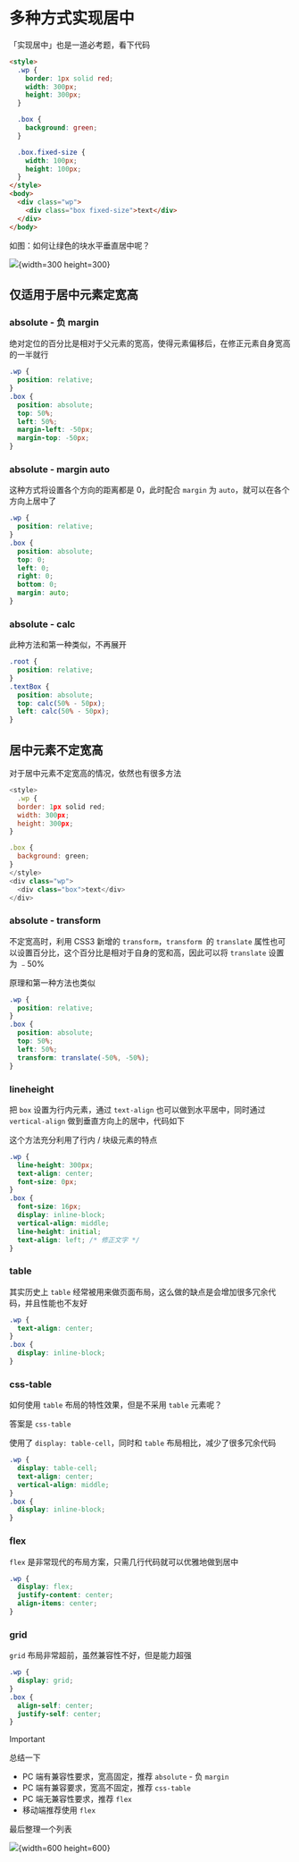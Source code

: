 # 多种方式实现居中

「实现居中」也是一道必考题，看下代码

```html
<style>
  .wp {
    border: 1px solid red;
    width: 300px;
    height: 300px;
  }

  .box {
    background: green;
  }

  .box.fixed-size {
    width: 100px;
    height: 100px;
  }
</style>
<body>
  <div class="wp">
    <div class="box fixed-size">text</div>
  </div>
</body>
```

如图：如何让绿色的块水平垂直居中呢？

![](https://cdn.jsdmirror.com/gh/zxwin0125/image-repo/img/CSS/06.png){width=300 height=300}

## 仅适用于居中元素定宽高

### absolute - 负 margin

绝对定位的百分比是相对于父元素的宽高，使得元素偏移后，在修正元素自身宽高的一半就行

```css
.wp {
  position: relative;
}
.box {
  position: absolute;
  top: 50%;
  left: 50%;
  margin-left: -50px;
  margin-top: -50px;
}
```

### absolute - margin auto

这种方式将设置各个方向的距离都是 0，此时配合 `margin` 为 `auto`，就可以在各个方向上居中了

```css
.wp {
  position: relative;
}
.box {
  position: absolute;
  top: 0;
  left: 0;
  right: 0;
  bottom: 0;
  margin: auto;
}
```

### absolute - calc

此种方法和第一种类似，不再展开

```css
.root {
  position: relative;
}
.textBox {
  position: absolute;
  top: calc(50% - 50px);
  left: calc(50% - 50px);
}
```

## 居中元素不定宽高

对于居中元素不定宽高的情况，依然也有很多方法

```javascript
<style>
  .wp {
  border: 1px solid red;
  width: 300px;
  height: 300px;
}

.box {
  background: green;
}
</style>
<div class="wp">
  <div class="box">text</div>
</div>
```

### absolute - transform

不定宽高时，利用 CSS3 新增的 `transform`，`transform `的 `translate` 属性也可以设置百分比，这个百分比是相对于自身的宽和高，因此可以将 `translate` 设置为 ﹣50%

原理和第一种方法也类似

```css
.wp {
  position: relative;
}
.box {
  position: absolute;
  top: 50%;
  left: 50%;
  transform: translate(-50%, -50%);
}
```

### lineheight

把 `box` 设置为行内元素，通过 `text-align` 也可以做到水平居中，同时通过 `vertical-align` 做到垂直方向上的居中，代码如下

这个方法充分利用了行内 / 块级元素的特点

```css
.wp {
  line-height: 300px;
  text-align: center;
  font-size: 0px;
}
.box {
  font-size: 16px;
  display: inline-block;
  vertical-align: middle;
  line-height: initial;
  text-align: left; /* 修正文字 */
}
```

### table

其实历史上 `table` 经常被用来做页面布局，这么做的缺点是会增加很多冗余代码，并且性能也不友好

```css
.wp {
  text-align: center;
}
.box {
  display: inline-block;
}
```

### css-table

如何使用 `table` 布局的特性效果，但是不采用 `table` 元素呢？

答案是 `css-table`

使用了 `display: table-cell`，同时和 `table` 布局相比，减少了很多冗余代码

```css
.wp {
  display: table-cell;
  text-align: center;
  vertical-align: middle;
}
.box {
  display: inline-block;
}
```

### flex

`flex` 是非常现代的布局方案，只需几行代码就可以优雅地做到居中

```css
.wp {
  display: flex;
  justify-content: center;
  align-items: center;
}
```

### grid

`grid` 布局非常超前，虽然兼容性不好，但是能力超强

```css
.wp {
  display: grid;
}
.box {
  align-self: center;
  justify-self: center;
}
```

> [!important]
> 总结一下
>
> - PC 端有兼容性要求，宽高固定，推荐 `absolute` - 负 `margin`
> - PC 端有兼容要求，宽高不固定，推荐 `css-table`
> - PC 端无兼容性要求，推荐 `flex`
> - 移动端推荐使用 `flex`

最后整理一个列表

![](https://cdn.jsdmirror.com/gh/zxwin0125/image-repo/img/CSS/07.png){width=600 height=600}
